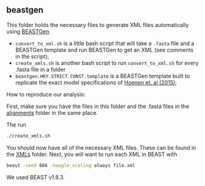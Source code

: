 ## beastgen
This folder holds the necessary files to generate XML files automatically using [BEASTGen](http://beast.bio.ed.ac.uk/beastgen).
- ``convert_to_xml.sh`` is a little bash script that will take a ``.fasta`` file and a BEASTGen template and run BEASTGen to get an XML (see comments in the script);
- ``create_xmls.sh`` is another bash script to run ``convert_to_xml.sh`` for every .fasta file in a folder
- ``beastgen.HKY.STRICT.CONST.template`` is a BEASTGen template built to replicate the exact model specifications of [Hoenen et. al (2015)](http://www.sciencemag.org/content/348/6230/117.full);

How to reproduce our analysis:

First, make sure you have the files in this folder and the .fasta files in the [alignments](https://github.com/evogytis/EBOV-rates-project-2016/tree/master/alignments) folder in the same place.

The run
```bash
./create_xmls.sh
```
You should now have all of the necessary XML files. 
These can be found in the [XMLs](https://github.com/evogytis/EBOV-rates-project-2016/tree/master/XMLs) folder.
Next, you will want to run each XML in BEAST with
```bash
beast -seed 666 -beagle_scaling always file.xml
```
We used BEAST v1.8.3.

